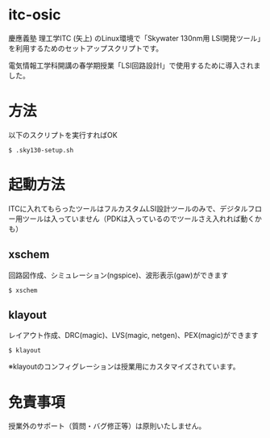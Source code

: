 # itc-osic
慶應義塾 理工学ITC (矢上) のLinux環境で「Skywater 130nm用 LSI開発ツール」を利用するためのセットアップスクリプトです。

電気情報工学科開講の春学期授業「LSI回路設計Ⅰ」で使用するために導入されました。

# 方法
以下のスクリプトを実行すればOK
```
$ .sky130-setup.sh
```
# 起動方法
ITCに入れてもらったツールはフルカスタムLSI設計ツールのみで、デジタルフロー用ツールは入っていません（PDKは入っているのでツールさえ入れれば動くかも）

## xschem
回路図作成、シミュレーション(ngspice)、波形表示(gaw)ができます
```
$ xschem
```
## klayout
レイアウト作成、DRC(magic)、LVS(magic, netgen)、PEX(magic)ができます
```
$ klayout
```
※klayoutのコンフィグレーションは授業用にカスタマイズされています。

# 免責事項
授業外のサポート（質問・バグ修正等）は原則いたしません。
